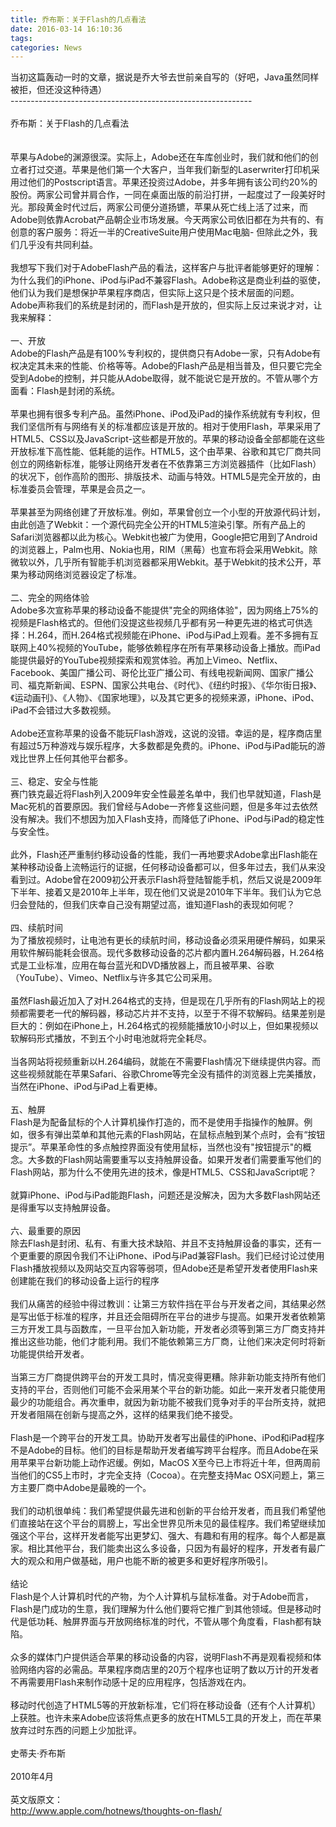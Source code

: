 ```yaml
---
title: 乔布斯：关于Flash的几点看法
date: 2016-03-14 16:10:36
tags: 
categories: News
---
```


<!--more-->


<div id="sina_keyword_ad_area2" class="articalContent   newfont_family"><span style="">当初这篇轰动一时的文章，据说是乔大爷去世前亲自写的（好吧，Java虽然同样被拒，但还没这种待遇）</span><br style="">
<span style="">------------------------------------------------------------</span><br style="">
<br style="">
<span style="">乔布斯：关于Flash的几点看法</span><br style="">
<br style="">
<br style="">
<span style="">苹果与Adobe的渊源很深。实际上，Adobe还在车库创业时，我们就和他们的创立者打过交道。苹果是他们第一个大客户，当年我们新型的Laserwriter打印机采用过他们的Postscript语言。苹果还投资过Adobe，并多年拥有该公司约20%的股份。两家公司曾并肩合作，一同在桌面出版的前沿打拼，一起度过了一段美好时光。那段黄金时代过后，两家公司便分道扬镳，苹果从死亡线上活了过来，而Adobe则依靠Acrobat产品朝企业市场发展。今天两家公司依旧都在为共有的、有创意的客户服务：将近一半的CreativeSuite用户使用Mac电脑-
 但除此之外，我们几乎没有共同利益。</span><br style="">
<br style="">
<span style="">我想写下我们对于AdobeFlash产品的看法，这样客户与批评者能够更好的理解：为什么我们的iPhone、iPod与iPad不兼容Flash。Adobe称这是商业利益的驱使，他们认为我们是想保护苹果程序商店，但实际上这只是个技术层面的问题。Adobe声称我们的系统是封闭的，而Flash是开放的，但实际上反过来说才对，让我来解释：</span><br style="">
<br style="">
<span style="">一、开放</span><br style="">
<span style="">Adobe的Flash产品是有100%专利权的，提供商只有Adobe一家，只有Adobe有权决定其未来的性能、价&#26684;等等。Adobe的Flash产品是相当普及，但只要它完全受到Adobe的控制，并只能从Adobe取得，就不能说它是开放的。不管从哪个方面看：Flash是封闭的系统。</span><br style="">
<br style="">
<span style="">苹果也拥有很多专利产品。虽然iPhone、iPod及iPad的操作系统就有专利权，但我们坚信所有与网络有关的标准都应该是开放的。相对于使用Flash，苹果采用了HTML5、CSS以及JavaScript-这些都是开放的。苹果的移动设备全部都能在这些开放标准下高性能、低耗能的运作。HTML5，这个由苹果、谷歌和其它厂商共同创立的网络新标准，能够让网络开发者在不依靠第三方浏览器插件（比如Flash）的状况下，创作高阶的图形、排版技术、动画与特效。HTML5是完全开放的，由标准委员会管理，苹果是会员之一。</span><br style="">
<br style="">
<span style="">苹果甚至为网络创建了开放标准。例如，苹果曾创立一个小型的开放源代码计划，由此创造了Webkit：一个源代码完全公开的HTML5渲染引擎。所有产品上的Safari浏览器都以此为核心。Webkit也被广为使用，Google把它用到了Android的浏览器上，Palm也用、Nokia也用，RIM（黑莓）也宣布将会采用Webkit。除微软以外，几乎所有智能手机浏览器都采用Webkit。基于Webkit的技术公开，苹果为移动网络浏览器设定了标准。</span><br style="">
<br style="">
<span style="">二、完全的网络体验</span><br style="">
<span style="">Adobe多次宣称苹果的移动设备不能提供&quot;完全的网络体验&quot;，因为网络上75%的视频是Flash&#26684;式的。但他们没提这些视频几乎都有另一种更先进的&#26684;式可供选择：H.264，而H.264&#26684;式视频能在iPhone、iPod与iPad上观看。差不多拥有互联网上40%视频的YouTube，能够依赖程序在所有苹果移动设备上播放。而iPad能提供最好的YouTube视频探索和观赏体验。再加上Vimeo、Netflix、Facebook、美国广播公司、哥伦比亚广播公司、有线电视新闻网、国家广播公司、福克斯新闻、ESPN、国家公共电台、《时代》、《纽约时报》、《华尔街日报》、《运动画刊》、《人物》、《国家地理》，以及其它更多的视频来源，iPhone、iPod、iPad不会错过大多数视频。</span><br style="">
<br style="">
<span style="">Adobe还宣称苹果的设备不能玩Flash游戏，这说的没错。幸运的是，程序商店里有超过5万种游戏与娱乐程序，大多数都是免费的。iPhone、iPod与iPad能玩的游戏比世界上任何其他平台都多。</span><br style="">
<br style="">
<span style="">三、稳定、安全与性能</span><br style="">
<span style="">赛门铁克最近将Flash列入2009年安全性最差名单中，我们也早就知道，Flash是Mac死机的首要原因。我们曾经与Adobe一齐修复这些问题，但是多年过去依然没有解决。我们不想因为加入Flash支持，而降低了iPhone、iPod与iPad的稳定性与安全性。</span><br style="">
<br style="">
<span style="">此外，Flash还严重制约移动设备的性能，我们一再地要求Adobe拿出Flash能在某种移动设备上流畅运行的证据，任何移动设备都可以，但多年过去，我们从来没看到过。Adobe曾在2009初公开表示Flash将登陆智能手机，然后又说是2009年下半年、接着又是2010年上半年，现在他们又说是2010年下半年。我们认为它总归会登陆的，但我们庆幸自己没有期望过高，谁知道Flash的表现如何呢？</span><br style="">
<br style="">
<span style="">四、续航时间</span><br style="">
<span style="">为了播放视频时，让电池有更长的续航时间，移动设备必须采用硬件解码，如果采用软件解码能耗会很高。现代多数移动设备的芯片都内置H.264解码器，H.264&#26684;式是工业标准，应用在每台蓝光和DVD播放器上，而且被苹果、谷歌（YouTube）、Vimeo、Netflix与许多其它公司采用。</span><br style="">
<br style="">
<span style="">虽然Flash最近加入了对H.264&#26684;式的支持，但是现在几乎所有的Flash网站上的视频都需要老一代的解码器，移动芯片并不支持，以至于不得不软解码。结果差别是巨大的：例如在iPhone上，H.264&#26684;式的视频能播放10小时以上，但如果视频以软解码形式播放，不到五个小时电池就将完全耗尽。</span><br style="">
<br style="">
<span style="">当各网站将视频重新以H.264编码，就能在不需要Flash情况下继续提供内容。而这些视频就能在苹果Safari、谷歌Chrome等完全没有插件的浏览器上完美播放，当然在iPhone、iPod与iPad上看更棒。</span><br style="">
<br style="">
<span style="">五、触屏</span><br style="">
<span style="">Flash是为配备鼠标的个人计算机操作打造的，而不是使用手指操作的触屏。例如，很多有弹出菜单和其他元素的Flash网站，在鼠标点触到某个点时，会有“按钮提示”。苹果革命性的多点触控界面没有使用鼠标，当然也没有&quot;按钮提示&quot;的概念。大多数的Flash网站需要重写以支持触屏设备。如果开发者们需要重写他们的Flash网站，那为什么不使用先进的技术，像是HTML5、CSS和JavaScript呢？</span><br style="">
<br style="">
<span style="">就算iPhone、iPod与iPad能跑Flash，问题还是没解决，因为大多数Flash网站还是得重写以支持触屏设备。</span><br style="">
<br style="">
<span style="">六、最重要的原因</span><br style="">
<span style="">除去Flash是封闭、私有、有重大技术缺陷、并且不支持触屏设备的事实，还有一个更重要的原因令我们不让iPhone、iPod与iPad兼容Flash。我们已经讨论过使用Flash播放视频以及网站交互内容等弱项，但Adobe还是希望开发者使用Flash来创建能在我们的移动设备上运行的程序</span><br style="">
<br style="">
<span style="">我们从痛苦的经验中得过教训：让第三方软件挡在平台与开发者之间，其结果必然是写出低于标准的程序，并且还会阻碍所在平台的进步与提高。如果开发者依赖第三方开发工具与函数库，一旦平台加入新功能，开发者必须等到第三方厂商支持并推出这些功能，他们才能利用。我们不能依赖第三方厂商，让他们来决定何时将新功能提供给开发者。</span><br style="">
<br style="">
<span style="">当第三方厂商提供跨平台的开发工具时，情况变得更糟。除非新功能支持所有他们支持的平台，否则他们可能不会采用某个平台的新功能。如此一来开发者只能使用最少的功能组合。再次重申，就因为新功能不被我们竞争对手的平台所支持，就把开发者阻隔在创新与提高之外，这样的结果我们绝不接受。</span><br style="">
<br style="">
<span style="">Flash是一个跨平台的开发工具。协助开发者写出最佳的iPhone、iPod和iPad程序不是Adobe的目标。他们的目标是帮助开发者编写跨平台程序。而且Adobe在采用苹果平台新功能上动作迟缓。例如，MacOS X至今已上市将近十年，但两周前当他们的CS5上市时，才完全支持（Cocoa）。在完整支持Mac OSX问题上，第三方主要厂商中Adobe是最晚的一个。</span><br style="">
<br style="">
<span style="">我们的动机很单纯：我们希望提供最先进和创新的平台给开发者，而且我们希望他们直接站在这个平台的肩膀上，写出全世界见所未见的最佳程序。我们希望继续加强这个平台，这样开发者能写出更梦幻、强大、有趣和有用的程序。每个人都是赢家。相比其他平台，我们能卖出这么多设备，只因为有最好的程序，开发者有最广大的观众和用户做基础，用户也能不断的被更多和更好程序所吸引。</span><br style="">
<br style="">
<span style="">结论</span><br style="">
<span style="">Flash是个人计算机时代的产物，为个人计算机与鼠标准备。对于Adobe而言，Flash是门成功的生意，我们理解为什么他们要将它推广到其他领域。但是移动时代是低功耗、触屏界面与开放网络标准的时代，不管从哪个角度看，Flash都有缺陷。</span><br style="">
<br style="">
<span style="">众多的媒体门户提供适合苹果的移动设备的内容，说明Flash不再是观看视频和体验网络内容的必需品。苹果程序商店里的20万个程序也证明了数以万计的开发者不再需要用Flash来制作动感十足的应用程序，包括游戏在内。</span><br style="">
<br style="">
<span style="">移动时代创造了HTML5等的开放新标准，它们将在移动设备（还有个人计算机）上获胜。也许未来Adobe应该将焦点更多的放在HTML5工具的开发上，而在苹果放弃过时东西的问题上少加批评。</span><br style="">
<br style="">
<span style="">史蒂夫·乔布斯</span><br style="">
<br style="">
<span style="">2010年4月</span><br style="">
<br style="">
<span style="">英文版原文：</span><br style="">
<a target="_blank" href="http://www.apple.com/hotnews/thoughts-on-flash/" target="_blank">http://www.apple.com/hotnews/thoughts-on-flash/</a><br style="">
</div>
